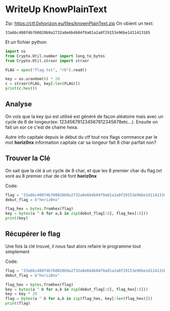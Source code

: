 # WriteUp KnowPlainText

Zip: https://ctf.0xhorizon.eu/files/knownPlainText.zip
On obient un text:
```
33a6bc400f4b760020b9a2732a0e6b4b04f9a01a2a0f29153e96be1d11413105
```

Et un fichier python:
```python
import os
from Crypto.Util.number import long_to_bytes
from Crypto.Util.strxor import strxor

FLAG = open("flag.txt", "rb").read()

key = os.urandom(8) * 20
c = strxor(FLAG, key[:len(FLAG)])
print(c.hex())
```

## Analyse

On vois que la key qui est utilisé est généré de façon aléatoire mais avec un cycle de 8 de longeur(ex: 123456781234567812345678etc...).
Ensuite on fait un xor ce c'est de chaine hexa.

Autre info capitale depuis le début du ctf tout nos flags commance par le mot **horiz0nx** information capitale car sa longeur fait 8 char parfait non?

## Trouver la Clé
On sait que la clé à un cycle de 8 char, et que les 8 premier char du flag.txt xoré au 8 premier char de clé font **horiz0nx**

Code:

```python
flag = "33a6bc400f4b760020b9a2732a0e6b4b04f9a01a2a0f29153e96be1d11413105"
debut_flag = b"horiz0nx"

flag_hex = bytes.fromhex(flag)
key = bytes(a ^ b for a,b in zip(debut_flag[:8], flag_hex[:8]))
print(key)
```

## Récupérer le flag
Une fois la clé trouvé, il nous faut alors refaire le programme tout simplement

Code:

```python
flag = "33a6bc400f4b760020b9a2732a0e6b4b04f9a01a2a0f29153e96be1d11413105"
debut_flag = b"horiz0nx"

flag_hex = bytes.fromhex(flag)
key = bytes(a ^ b for a,b in zip(debut_flag[:8], flag_hex[:8]))
key = key * 20
flag = bytes(a ^ b for a,b in zip(flag_hex, key[:len(flag_hex)]))
print(flag)
```
